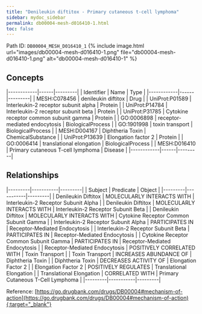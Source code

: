```yaml
---
title: "Denileukin diftitox - Primary cutaneous t-cell lymphoma"
sidebar: mydoc_sidebar
permalink: db00004-mesh-d016410-1.html
toc: false 
---
```



Path ID: `DB00004_MESH_D016410_1`
{% include image.html url="images/db00004-mesh-d016410-1.png" file="db00004-mesh-d016410-1.png" alt="db00004-mesh-d016410-1" %}

## Concepts

|------------|------|---------|
| Identifier | Name | Type    |
|------------|------|---------|
| MESH:C078456 | denileukin diftitox | Drug |
| UniProt:P01589 | Interleukin-2 receptor subunit alpha | Protein |
| UniProt:P14784 | Interleukin-2 receptor subunit beta | Protein |
| UniProt:P31785 | Cytokine receptor common subunit gamma | Protein |
| GO:0006898 | receptor-mediated endocytosis | BiologicalProcess |
| GO:1901998 | toxin transport | BiologicalProcess |
| MESH:D004167 | Diphtheria Toxin | ChemicalSubstance |
| UniProt:P13639 | Elongation factor 2 | Protein |
| GO:0006414 | translational elongation | BiologicalProcess |
| MESH:D016410 | Primary cutaneous T-cell lymphoma | Disease |
|------------|------|---------|

## Relationships

|---------|-----------|---------|
| Subject | Predicate | Object  |
|---------|-----------|---------|
| Denileukin Diftitox | MOLECULARLY INTERACTS WITH | Interleukin-2 Receptor Subunit Alpha |
| Denileukin Diftitox | MOLECULARLY INTERACTS WITH | Interleukin-2 Receptor Subunit Beta |
| Denileukin Diftitox | MOLECULARLY INTERACTS WITH | Cytokine Receptor Common Subunit Gamma |
| Interleukin-2 Receptor Subunit Alpha | PARTICIPATES IN | Receptor-Mediated Endocytosis |
| Interleukin-2 Receptor Subunit Beta | PARTICIPATES IN | Receptor-Mediated Endocytosis |
| Cytokine Receptor Common Subunit Gamma | PARTICIPATES IN | Receptor-Mediated Endocytosis |
| Receptor-Mediated Endocytosis | POSITIVELY CORRELATED WITH | Toxin Transport |
| Toxin Transport | INCREASES ABUNDANCE OF | Diphtheria Toxin |
| Diphtheria Toxin | DECREASES ACTIVITY OF | Elongation Factor 2 |
| Elongation Factor 2 | POSITIVELY REGULATES | Translational Elongation |
| Translational Elongation | CORRELATED WITH | Primary Cutaneous T-Cell Lymphoma |
|---------|-----------|---------|

Reference: [https://go.drugbank.com/drugs/DB00004#mechanism-of-action](https://go.drugbank.com/drugs/DB00004#mechanism-of-action){:target="_blank"}